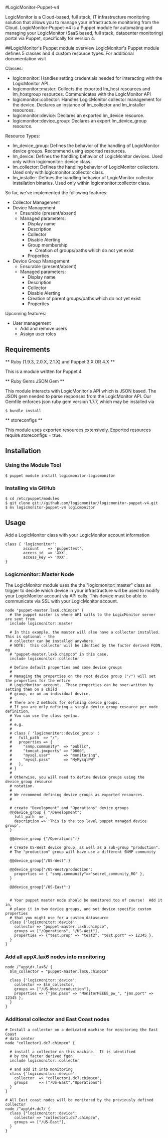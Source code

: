 #LogicMonitor-Puppet-v4

LogicMonitor is a Cloud-based, full stack, IT infrastructure monitoring solution that
allows you to manage your infrastructure monitoring from the Cloud.
LogicMonitor-Puppet-v4 is a Puppet module for automating and managing your LogicMonitor
(SaaS based, full stack, datacenter monitoring) portal via Puppet, specifically for version 4.

##LogicMonitor's Puppet module overview
LogicMonitor's Puppet module defines 5 classes and 4 custom resource types. For additional documentation visit 
<insert Help Documentation URL>

Classes:
* logicmonitor: Handles setting credentials needed for interacting with the LogicMonitor API.
* logicmonitor::master: Collects the exported lm_host resources and lm_hostgroup resources. Communicates with the LogicMonitor API
* logicmonitor::collector: Handles LogicMonitor collector management for the device. Declares an instance of lm_collector and lm_installer resources.
* logicmonitor::device: Declares an exported lm_device resource.
* logicmonitor::device_group: Declares an export lm_device_group resource. 

Resource Types:
* lm_device_group: Defines the behavior of the handling of LogicMonitor device groups. Recommend using exported resources.
* lm_device: Defines the handling behavior of LogicMonitor devices. Used only within logicmonitor::device class.
* lm_collector: Defines the handling behavior of LogicMonitor collectors. Used only with logicmonitor::collector class.
* lm_installer: Defines the handling behavior of LogicMonitor collector installation binaries. Used only within logicmonitor::collector class.

So far, we've implemented the following features:

* Collector Management
* Device Management
  * Ensurable (present/absent)
  * Managed parameters:
    * Display name
    * Description
    * Collector
    * Disable Alerting
    * Group membership
      * Creation of groups/paths which do not yet exist
    * Properties
* Device Group Management
  * Ensurable (present/absent)
  * Managed parameters:
    * Display name
    * Description
    * Collector
    * Disable Alerting
    * Creation of parent groups/paths which do not yet exist
    * Properties

Upcoming features:

* User management
  * Add and remove users
  * Assign user roles

## Requirements

** Ruby (1.9.3, 2.0.X, 2.1.X) and Puppet 3.X OR 4.X **

This is a module written for Puppet 4

** Ruby Gems  JSON Gem **

This module interacts with LogicMonitor's API which is JSON based. 
The JSON gem needed to parse responses from the LogicMonitor API. 
Our Gemfile enforces json ruby gem version 1.7.7, which may be installed 
via
```
$ bundle install
```

** storeconfigs **

This module uses exported resources extensively. Exported resources require storeconfigs = true.

## Installation

### Using the Module Tool

    $ puppet module install logicmonitor-logicmonitor

### Installing via GitHub

    $ cd /etc/puppet/modules
    $ git clone git://github.com/logicmonitor/logicmonitor-puppet-v4.git
    $ mv logicmonitor-puppet-v4 logicmonitor

## Usage

Add a LogicMonitor class with your LogicMonitor account information

    class { 'logicmonitor':
            account    => 'puppettest',
            access_id  => 'XXX',
            access_key => 'XXX',
    }

### Logicmonitor::Master Node

The LogicMonitor module uses the the "logicmonitor::master" class as trigger
to decide which device in your infrastructure will be used to modify your
LogicMonitor account via API calls.  This device must be able to communicate via
SSL with your LogicMonitor account.


    node "puppet-master.lax6.chimpco" {
      # the puppet master is where API calls to the LogicMonitor server are sent from
      include logicmonitor::master

      # In this example, the master will also have a collector installed.  This is optional - the
      # collector can be installed anywhere.
      # NOTE:  this collector will be identied by the facter derived FQDN, eg
      # "puppet-master.lax6.chimpco" in this case.
      include logicmonitor::collector

      # Define default properties and some device groups
      #
      # Managing the properties on the root device group ("/") will set the properties for the entire
      # LogicMonitor account.  These properties can be over-written by setting them on a child
      # group, or on an individual device.
      #
      # There are 2 methods for defining device groups.
      # If you are only defining a single device group resource per node definition,
      # You can use the class syntax.
      # 
      # e.g.
      #
      # class { 'logicmonitor::device_group' :
      #   full_path  => "/",
      #   properties => {
      #     "snmp.community"  => "public",
      #     "tomcat.jmxports" => "9000",
      #     "mysql.user"      => "monitoring",
      #     "mysql.pass"      => "MyMysqlPW"
      #   },
      # }
      #
      # Otherwise, you will need to define device groups using the device_group resource
      # notation.
      #
      # We recommend defining device groups as exported resources.
      #

      # create "Development" and "Operations" device groups
      @@device_group { "/Development":
        full_path  => ,
        description => 'This is the top level puppet managed device group',
      }

      @@device_group {"/Operations":}
      
      # Create US-West device group, as well as a sub-group "production".
      # The "production" group will have use a different SNMP community

      @@device_group{"/US-West":}

      @@device_group{"/US-West/production":
        properties => { "snmp.community"=>"secret_community_RO" },
      }
      
      @@device_group{"/US-East":}


      # Your puppet master node should be monitored too of course!  Add it in,
      # place it in two device groups, and set device specific custom properties
      # that you might use for a custom datasource
      class {'logicmonitor::device':
        collector => "puppet-master.lax6.chimpco",
        groups => ["/Operations", "/US-West"],
        properties => {"test.prop" => "test2", "test.port" => 12345 },
      }
    }

### Add all appX.lax6 nodes into monitoring

    node /^app\d+.lax6/ {
      $lm_collector = "puppet-master.lax6.chimpco"

      class {'logicmonitor::device':
        collector => $lm_collector,
        groups => ["/US-West/production"],
        properties => {"jmx.pass" => "MonitorMEEEE_pw_", "jmx.port" => 12345 },
      }
    }

### Additional collector and East Coast nodes

    # Install a collector on a dedicated machine for monitoring the East Coast
    # data center
    node "collector1.dc7.chimpco" {

      # install a collector on this machine.  It is identified
      # by the facter derived fqdn
      include logicmonitor::collector

      # and add it into monitoring
      class {'logicmonitor::device':
        collector  => "collector1.dc7.chimpco",
        groups     => ["/US-East","Operations"]
      }
    }

    # All East coast nodes will be monitored by the previously defined collector
    node /^app\d+.dc7/ {
      class {"logicmonitor::device":
        collector => "collector1.dc7.chimpco",
        groups => ["/US-East"],
      }
    }

